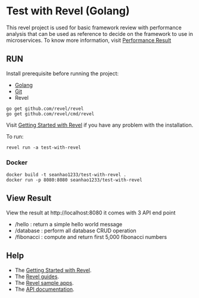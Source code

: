# Test with Revel (Golang)

This revel project is used for basic framework review with performance analysis that can be used as reference to decide on the framework to use in microservices. To know more information, visit [Performance Result](https://github.com/samueltan3972/framework-review)


## RUN
Install prerequisite before running the project:
- [Golang](https://go.dev/)
- [Git](http://git-scm.com/book/en/v2/Getting-Started-Installing-Git)
- Revel 
```
go get github.com/revel/revel
go get github.com/revel/cmd/revel
```

Visit [Getting Started with Revel](http://revel.github.io/tutorial/gettingstarted.html) if you have any problem with the installation.

To run: 

```
revel run -a test-with-revel
```

### Docker
```
docker build -t seanhao1233/test-with-revel .
docker run -p 8080:8080 seanhao1233/test-with-revel
```

## View Result

View the result at http://localhost:8080
it comes with 3 API end point
- /hello : return a simple hello world message
- /database : perform all database CRUD operation
- /fibonacci : compute and return first 5,000 fibonacci numbers



## Help

* The [Getting Started with Revel](http://revel.github.io/tutorial/gettingstarted.html).
* The [Revel guides](http://revel.github.io/manual/index.html).
* The [Revel sample apps](http://revel.github.io/examples/index.html).
* The [API documentation](https://godoc.org/github.com/revel/revel).

